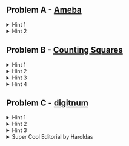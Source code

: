 ## Problem A - [Ameba](https://atcoder.jp/contests/abc274/tasks/abc274_c)
<details>
<summary>Hint 1</summary>
Amoeba A sub i splits into ameobas 2i and 2i + 1. In other words, the index of the value in the input (i) indicates which new amoeba it splits into, and the value given in the input (A sub i) indicates the original amoeba that it splits from.
</details>
<details>
<summary>Hint 2</summary>
The children amoeba that the parent amoeba are one generation down the line from the original amoeba, so their generation is equal to the generation of the parent amoeba + 1.
</details>

## Problem B - [Counting Squares](https://atcoder.jp/contests/abc275/tasks/abc275_c)

<details>
<summary>Hint 1</summary>
Given 2 points, we can find 2 other points that are needed to make a square.
</details>
<details>
<summary>Hint 2</summary>
The input size is so small (10 * 10 = 100 points) that it is possible to iterate over every set of two points.
</details>
<details>
<summary>Hint 3</summary>
The two other points can be found using the difference in x and y between the first two points (probably fiddle around with this on paper, I'm not sure how to explain the process). There's actually two different sets of two points that will complete the square, depending on whether you rotate the original line segment clockwise or counterclockwise.
</details>
<details>
<summary>Hint 4</summary>
Make sure you aren't counting the same square multiple times.
</details>

## Problem C - [digitnum](https://atcoder.jp/contests/abc238/tasks/abc238_c)

<details>
  <summary>Hint 1</summary>

  f(1) = 1, f(2) = 2, f(3) = 3 etc... f(9) = 9, so the sum of all f(x) from x=1 to x=9 is equal to 1+2+3...+9. This can be found using the formula for the sum of an arithmetic sequence: (lowest number + highest number) * (number of numbers in the sequence / 2). Substituting in the values for this case, it would look like (1 + 9) * (9 / 2) = 45.

</details>

<details>
  <summary>Hint 2</summary>

  f(1) = 1, f(10) = 1, f(100) = 1, f(1000) = 1, f(10000) = 1, etc...
</details>

<details>
  <summary>Hint 3</summary>

  Sample case 2 (where n=238) can be broken down like this: the sum of all f(x) from x=1 to x=9 + the sum of all f(x) from x=10 to x=99 + the sum of all f(x) from x=100 to x=238.
  
</details>

<details>
  <summary>Super Cool Editorial by Haroldas</summary>

  ```
  You essentially are trying to add a summation of "n" for each digit range you have

  Lets say I have the number 173:
  You have to add the sum of 1-9, then 10-99 (but they're offset by 9 to be 1-90), then finally 100-173 (offset by 99, so 1-74)

  Essentially you can use the sum of an arithmetic series formula to accomplish the goal, but you can think of it instead in terms of the properties of summation
  This is derived from Sn = n/2 * (an + a0)

  This is a fundamental calculation for digitnum because it reduces the entire thing to near O(1) (with a very uncostly loop - we'll get to that)
  So for our precious number 173, you can think of f(1)...f(9) to be like this:

  Now the cool part is that up until the actual number of digits of our num (173), it really is just 9 x 10^(i) (if i starts at 0)
  And so you just add this to your sum, so for 273 you have something like:
  9/2 * 10 + 90/2 * 91
  Because your total number of digits is 3, so you can calculate sum up till 2
  after that point, you just have to understand that for each number you must offset it by a large number of repeating 9's, kind of like the earlier example of 10 to 99, you subtract by 9 to get 1-90 
  or like 100 to 999, you subtract by 99 to get 1-900, etc.

  of course calculating that sucks, but you can also see it as 10^(n digits - 1) - 1 
  therefore you can easily calculate it as (173 - 10^2 + 1 )/2 * (173 - 10^2 + 2) 
  (which is really just saying (173 - 99)/2 * ((173 - 99) + 1), looking like our sum of an arithmetic series)
  this is basically the digit num formula:

  For each number of digits increasing until the total number of digits - 1: do (9 * 10^(i))/2 * (9 * 10^(i) + 1)

  For the last calculation: do (value - 10^(size-1) + 1)/2 * (val - 10^(size-1) + 2)
  then do ur fancy modulus
  ```
 
</details>
